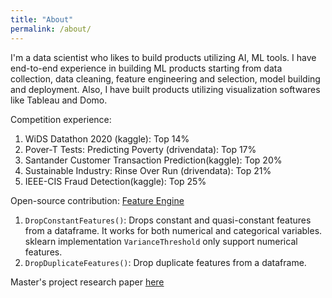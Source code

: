 ```yaml
---
title: "About"
permalink: /about/
---
```


I'm a data scientist who likes to build products utilizing AI, ML tools. I have end-to-end experience in building ML products starting from data collection, data cleaning, feature engineering and selection, model building and deployment. Also, I have built products utilizing visualization softwares like Tableau and Domo.   

Competition experience:
1. WiDS Datathon 2020 (kaggle): Top 14% 
2. Pover-T Tests: Predicting Poverty (drivendata): Top 17%
3. Santander Customer Transaction Prediction(kaggle): Top 20% 
4. Sustainable Industry: Rinse Over Run (drivendata): Top 21%
5. IEEE-CIS Fraud Detection(kaggle): Top 25% 

Open-source contribution:
[Feature Engine](https://github.com/solegalli/feature_engine)
1. ```DropConstantFeatures()```: Drops constant and quasi-constant features from a dataframe. It works for both numerical and categorical variables. sklearn implementation ```VarianceThreshold``` only support numerical features.  
2. ```DropDuplicateFeatures()```: Drop duplicate features from a dataframe. 

Master's project research paper [here](https://www.researchgate.net/publication/325659247_Machine_Learning_Models_for_Predicting_Fracture_Strength_of_Porous_Ceramics_and_Glasses)



